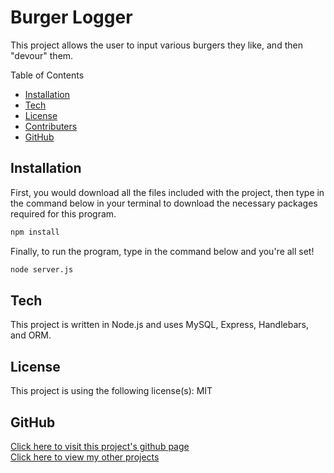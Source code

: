 # Burger Logger

This project allows the user to input various burgers they like, and then "devour" them.
        
Table of Contents
* [Installation](#Installation)
* [Tech](#Tech)
* [License](#License)
* [Contributers](#Contributers)
* [GitHub](#Github)
        
## Installation
First, you would download all the files included with the project, then type in the command below in your terminal to download the necessary packages required for this program.

```sh
npm install
```

 Finally, to run the program, type in the command below and you're all set!

 ```sh
 node server.js
 ```
## Tech
This project is written in Node.js and uses MySQL, Express, Handlebars, and ORM.

## License
This project is using the following license(s): MIT
        
## GitHub
[Click here to visit this project's github page](https://github.com/Undeadmatrix/BurgerLogger) <br/>
[Click here to view my other projects](https://github.com/Undeadmatrix/)